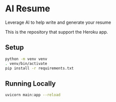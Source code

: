 # AI Resume
Leverage AI to help write and generate your resume

This is the repository that support the Heroku app.

## Setup
```bash
python -m venv venv
. venv/bin/activate
pip install -r requirements.txt
```

## Running Locally
```bash
uvicorn main:app --reload
```
